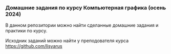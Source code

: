 ### Домашние задания по курсу Компьютерная графика (осень 2024)

В данном репозитории можно найти сделанные домашние задания и практики по курсу.

Исходник заданий можно найти у преподователя курса https://github.com/lisyarus
